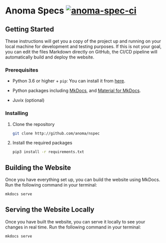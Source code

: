 # Anoma Specs [![anoma-spec-ci](https://github.com/anoma/nspec/actions/workflows/ci.yml/badge.svg)](https://github.com/anoma/nspec/actions/workflows/ci.yml)

## Getting Started

These instructions will get you a copy of the project up and running on your
local machine for development and testing purposes. If this is not your goal,
you can edit the files Markdown directly on GitHub, the CI/CD pipeline will
automatically build and deploy the website.

### Prerequisites

- Python 3.6 or higher + `pip`: You can install it from [here](https://www.python.org/downloads/).
- Python packages including [MkDocs](https://www.mkdocs.org/), and [Material
  for MkDocs](https://squidfunk.github.io/mkdocs-material/).

- Juvix (optional)

### Installing

1. Clone the repository
   
    ```bash
    git clone http://github.com/anoma/nspec
    ```

2. Install the required packages
   
    ```bash
    pip3 install -r requirements.txt
    ```

## Building the Website

Once you have everything set up, you can build the website using MkDocs. Run the
following command in your terminal:

```bash
mkdocs serve
```

## Serving the Website Locally

Once you have built the website, you can serve it locally to see your changes in
real time. Run the following command in your terminal:

```bash
mkdocs serve
```